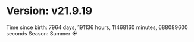 # Version: v21.9.19
Time since birth: 7964 days, 191136 hours, 11468160 minutes, 688089600 seconds
Season: Summer ☀️
